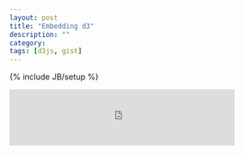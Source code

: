 ```yaml
---
layout: post
title: "Embedding d3"
description: ""
category: 
tags: [d3js, gist]
---
```

{% include JB/setup %}

<iframe frameborder="0" height="100" marginheight="0" marginwidth="0" scrolling="no" src="http://bl.ocks.org/licaschiou/raw/6f8e0a984cc8275b9e99/" width="400"></iframe>
 
<!-- Embed Gist -->
